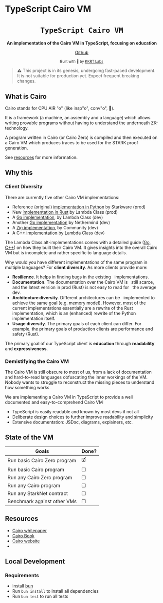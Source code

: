 # TypeScript Cairo VM

<div align="center">
  <h1><code>TypeScript Cairo VM</code></h1>

<strong>An implementation of the Cairo VM in TypeScript, focusing on
education</strong>

[Github](https://github.com/kkrt-labs/cairo-vm-ts)

<sub>Built with 🥕 by <a href="https://twitter.com/KakarotZkEvm">KKRT Labs</a></sub>

</div>

> ⚠️ This project is in its genesis, undergoing fast-paced development. It is
> not suitable for production yet. Expect frequent breaking changes.

## What is Cairo

Cairo stands for CPU AIR "o" (like insp"o", conv"o", 🤔).

It is a framework (a machine, an assembly and a language) which allows writing provable programs without having to understand the underneath ZK-technology.

A program written in Cairo (or Cairo Zero) is compiled and then executed on a Cairo VM which produces traces to be used for the STARK proof generation.

See [resources](#resources) for more information.

## Why this

### Client Diversity

There are currently five other Cairo VM implementations:

<!-- Should I add the cairo vm in gs ? and 'oriac', a toy vm in rust -->

- Reference (original) [implementation in Python](https://github.com/starkware-libs/cairo-lang) by Starkware (prod)
- New [implementation in Rust](https://github.com/lambdaclass/cairo-vm) by Lambda Class (prod)
- A [Go implementation](https://github.com/lambdaclass/cairo-vm_in_go), by Lambda Class (dev)
- Another [Go implementation](https://github.com/NethermindEth/cairo-vm-go) by Nethermind (dev)
- A [Zig implementation](https://github.com/keep-starknet-strange/ziggy-starkdust), by Community (dev)
- A [C++ implementation](https://github.com/lambdaclass/cairo-vm.c) by Lambda Class (dev)

The Lambda Class alt-implementations comes with a
detailed guide ([Go](https://github.com/lambdaclass/cairo-vm_in_go/blob/main/README.md#documentation), [C++](https://github.com/lambdaclass/cairo-vm.c?tab=readme-ov-file#documentation)) on how they built their Cairo VM.
It gives insights into the overall Cairo VM but is incomplete and rather specific to language details.

Why would you have different implementations of the same program in multiple languages?
For **client diversity**. As more clients provide more:

- **Resilience**. It helps in finding bugs in the existing
  implementations.
- **Documentation**. The documentation over the Cairo VM is
  still scarce, and the latest version in prod (Rust) is not easy to read for
  the average dev.
- **Architecture diversity**. Different architectures can be
  implemented to achieve the same goal (e.g. memory model). However, most of the current implementations essentially are a rewrite of the Rust implementation, which is an (enhanced) rewrite of the Python implementation itself.
- **Usage diversity**. The primary goals of each client can differ. For example, the primary goals of production clients are performance and safety (Rust).

The primary goal of our TypeScript client is **education** through **readability** and **expressiveness**.
### Demistifying the Cairo VM

The Cairo VM is still obscure to most of us, from a lack of documentation and hard-to-read languages obfuscating the inner workings of the VM. Nobody wants to struggle to reconstruct the missing pieces to understand how something works.

We are implementing a Cairo VM in TypeScript to provide a well
documented and easy-to-comprehend Cairo VM

- TypeScript is easily readable and known by most devs if not all
- Deliberate design choices to further improve readability and simplicity
- Extensive documentation: JSDoc, diagrams, explainers, etc.

## State of the VM

| Goals                        | Done? |
| ---------------------------- | ----- |
| Run basic Cairo Zero program | 🗹     |
| Run basic Cairo program      | ☐     |
| Run any Cairo Zero program   | ☐     |
| Run any Cairo program        | ☐     |
| Run any StarkNet contract    | ☐     |
| Benchmark against other VMs  | ☐     |

<!-- TODO: Add the state of each section of the VM and a small explainer of their purpose (VM core, hints, builtins, runner...) -->

<!-- TODO: Add a Benchmark section when process is nailed -->

## Resources

- [Cairo whitepaper](https://eprint.iacr.org/2021/1063)
- [Cairo Book](https://book.cairo-lang.org/)
- [Cairo website](https://www.cairo-lang.org/)
-

## Local Development

### Requirements

- Install [bun](https://bun.sh/)
- Run `bun install` to install all dependencies
- Run `bun test` to run all tests

<!-- TODO: Add Project Guidelines -->
